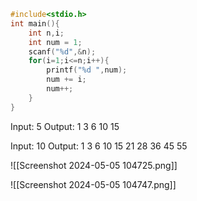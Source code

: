 ```c
#include<stdio.h>
int main(){
    int n,i;
    int num = 1;
    scanf("%d",&n);
    for(i=1;i<=n;i++){
        printf("%d ",num);
        num += i;
        num++;
    }
}
```

Input: 5
Output: 1 3 6 10 15


Input: 10
Output: 1 3 6 10 15 21 28 36 45 55


![[Screenshot 2024-05-05 104725.png]]

![[Screenshot 2024-05-05 104747.png]]